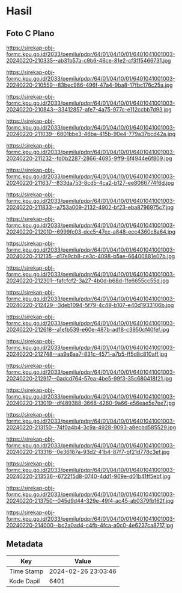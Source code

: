# Hasil

## Foto C Plano

https://sirekap-obj-formc.kpu.go.id/2033/pemilu/pdpr/64/01/04/10/01/6401041001003-20240220-210335--ab31b57a-c9b6-46ce-81e2-cf3f15466731.jpg

https://sirekap-obj-formc.kpu.go.id/2033/pemilu/pdpr/64/01/04/10/01/6401041001003-20240220-210559--83bec986-496f-47a4-9ba8-17fbc176c25a.jpg

https://sirekap-obj-formc.kpu.go.id/2033/pemilu/pdpr/64/01/04/10/01/6401041001003-20240220-210843--33412857-afe7-4a75-977c-e112ccbb7d93.jpg

https://sirekap-obj-formc.kpu.go.id/2033/pemilu/pdpr/64/01/04/10/01/6401041001003-20240220-211039--6801bbe3-46ba-415b-90e4-779a37bcd42a.jpg

https://sirekap-obj-formc.kpu.go.id/2033/pemilu/pdpr/64/01/04/10/01/6401041001003-20240220-211232--fd0b2287-2866-4695-9ff9-6f4944e6f809.jpg

https://sirekap-obj-formc.kpu.go.id/2033/pemilu/pdpr/64/01/04/10/01/6401041001003-20240220-211637--833da753-8cd5-4ca2-b127-ee8066774f6d.jpg

https://sirekap-obj-formc.kpu.go.id/2033/pemilu/pdpr/64/01/04/10/01/6401041001003-20240220-211833--a753a009-2132-4902-bf23-eba8796975c7.jpg

https://sirekap-obj-formc.kpu.go.id/2033/pemilu/pdpr/64/01/04/10/01/6401041001003-20240220-212010--6999fc03-dcc5-47cc-a848-ecc4360c8a64.jpg

https://sirekap-obj-formc.kpu.go.id/2033/pemilu/pdpr/64/01/04/10/01/6401041001003-20240220-212135--d17e9cb8-ce3c-4098-b5ae-66400881e07b.jpg

https://sirekap-obj-formc.kpu.go.id/2033/pemilu/pdpr/64/01/04/10/01/6401041001003-20240220-212301--fafcfcf2-3a27-4b0d-b68d-1fe6655cc55d.jpg

https://sirekap-obj-formc.kpu.go.id/2033/pemilu/pdpr/64/01/04/10/01/6401041001003-20240220-212429--3deb1094-5f79-4c49-b107-e40d1933106b.jpg

https://sirekap-obj-formc.kpu.go.id/2033/pemilu/pdpr/64/01/04/10/01/6401041001003-20240220-212618--a1efb539-e60e-487b-ad18-c3950cf40fef.jpg

https://sirekap-obj-formc.kpu.go.id/2033/pemilu/pdpr/64/01/04/10/01/6401041001003-20240220-212748--aa9a6aa7-831c-4571-a7b5-ff5d8c810aff.jpg

https://sirekap-obj-formc.kpu.go.id/2033/pemilu/pdpr/64/01/04/10/01/6401041001003-20240220-212917--0adcd764-57ea-4be5-99f3-35c680418f21.jpg

https://sirekap-obj-formc.kpu.go.id/2033/pemilu/pdpr/64/01/04/10/01/6401041001003-20240220-213019--df489388-3668-4260-9a66-e56eae5e7ee7.jpg

https://sirekap-obj-formc.kpu.go.id/2033/pemilu/pdpr/64/01/04/10/01/6401041001003-20240220-213150--74f0a4b4-3c9a-4928-9093-a8ecbd585529.jpg

https://sirekap-obj-formc.kpu.go.id/2033/pemilu/pdpr/64/01/04/10/01/6401041001003-20240220-213316--0e36187a-93d2-41b4-87f7-bf21d778c3ef.jpg

https://sirekap-obj-formc.kpu.go.id/2033/pemilu/pdpr/64/01/04/10/01/6401041001003-20240220-213536--672215d8-0740-4dd1-909e-d01b41ff5ebf.jpg

https://sirekap-obj-formc.kpu.go.id/2033/pemilu/pdpr/64/01/04/10/01/6401041001003-20240220-213750--045d9d44-329e-49f4-ac45-ab0379fb162f.jpg

https://sirekap-obj-formc.kpu.go.id/2033/pemilu/pdpr/64/01/04/10/01/6401041001003-20240220-214000--bc2a0ad4-c4fb-4fca-a0c0-4e6237ca8717.jpg


## Metadata

| Key        | Value               |
| ---------- | ------------------- |
| Time Stamp | 2024-02-26 23:03:46 |
| Kode Dapil | 6401                |



